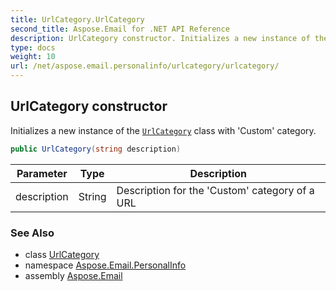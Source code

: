 ```yaml
---
title: UrlCategory.UrlCategory
second_title: Aspose.Email for .NET API Reference
description: UrlCategory constructor. Initializes a new instance of the UrlCategory class with Custom category
type: docs
weight: 10
url: /net/aspose.email.personalinfo/urlcategory/urlcategory/
---
```

## UrlCategory constructor

Initializes a new instance of the [`UrlCategory`](../) class with 'Custom' category.

```csharp
public UrlCategory(string description)
```

| Parameter | Type | Description |
| --- | --- | --- |
| description | String | Description for the 'Custom' category of a URL |

### See Also

* class [UrlCategory](../)
* namespace [Aspose.Email.PersonalInfo](../../urlcategory/)
* assembly [Aspose.Email](../../../)


